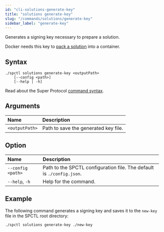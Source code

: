 ```yaml
---
id: "cli-solutions-generate-key"
title: "solutions generate-key"
slug: "/commands/solutions/generate-key"
sidebar_label: "generate-key"
---
```


Generates a signing key necessary to prepare a solution.

Docker needs this key to [pack a solution](/cli/commands/solutions/prepare) into a container.

## Syntax

```
./spctl solutions generate-key <outputPath>
    [--config <path>]
    [--help | -h]
```

Read about the Super Protocol [command syntax](/cli/commands#command-syntax).

## Arguments

| **Name** | **Description** |
| :- | :- |
| `<outputPath>` | Path to save the generated key file. |

## Option

| **Name** | **Description** |
| :- | :- |
| `--config <path>` | Path to the SPCTL configuration file. The default is `./config.json`. |
| `--help`, `-h` | Help for the command. |

## Example

The following command generates a signing key and saves it to the `new-key` file in the SPCTL root directory:

```
./spctl solutions generate-key ./new-key
```
